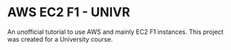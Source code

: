 # AWS EC2 F1 - UNIVR
An unofficial tutorial to use AWS and mainly EC2 F1 instances. This project was created for a University course.
